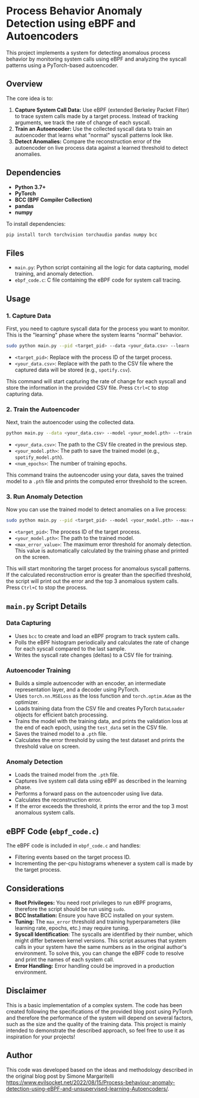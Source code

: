 # Process Behavior Anomaly Detection using eBPF and Autoencoders

This project implements a system for detecting anomalous process behavior by monitoring system calls using eBPF and analyzing the syscall patterns using a PyTorch-based autoencoder.

## Overview

The core idea is to:

1.  **Capture System Call Data:** Use eBPF (extended Berkeley Packet Filter) to trace system calls made by a target process. Instead of tracking arguments, we track the rate of change of each syscall.
2.  **Train an Autoencoder:** Use the collected syscall data to train an autoencoder that learns what "normal" syscall patterns look like.
3.  **Detect Anomalies:** Compare the reconstruction error of the autoencoder on live process data against a learned threshold to detect anomalies.

## Dependencies

*   **Python 3.7+**
*   **PyTorch**
*   **BCC (BPF Compiler Collection)**
*   **pandas**
*   **numpy**

To install dependencies:

```bash
pip install torch torchvision torchaudio pandas numpy bcc
```

## Files

*   `main.py`: Python script containing all the logic for data capturing, model training, and anomaly detection.
*   `ebpf_code.c`: C file containing the eBPF code for system call tracing.

## Usage

### 1.  Capture Data

First, you need to capture syscall data for the process you want to monitor. This is the "learning" phase where the system learns "normal" behavior.

```bash
sudo python main.py --pid <target_pid> --data <your_data.csv> --learn
```

*   `<target_pid>`:  Replace with the process ID of the target process.
*   `<your_data.csv>`: Replace with the path to the CSV file where the captured data will be stored (e.g., `spotify.csv`).

This command will start capturing the rate of change for each syscall and store the information in the provided CSV file. Press `Ctrl+C` to stop capturing data.

### 2. Train the Autoencoder

Next, train the autoencoder using the collected data.

```bash
python main.py --data <your_data.csv> --model <your_model.pth> --train --epochs <num_epochs>
```

*   `<your_data.csv>`: The path to the CSV file created in the previous step.
*   `<your_model.pth>`: The path to save the trained model (e.g., `spotify_model.pth`).
*   `<num_epochs>`: The number of training epochs.

This command trains the autoencoder using your data, saves the trained model to a `.pth` file and prints the computed error threshold to the screen.

### 3. Run Anomaly Detection

Now you can use the trained model to detect anomalies on a live process:

```bash
sudo python main.py --pid <target_pid> --model <your_model.pth> --max-error <max_error_value> --run
```

*   `<target_pid>`: The process ID of the target process.
*   `<your_model.pth>`: The path to the trained model.
*   `<max_error_value>`: The maximum error threshold for anomaly detection. This value is automatically calculated by the training phase and printed on the screen.

This will start monitoring the target process for anomalous syscall patterns. If the calculated reconstruction error is greater than the specified threshold, the script will print out the error and the top 3 anomalous system calls. Press `Ctrl+C` to stop the process.

## `main.py` Script Details

### Data Capturing

*   Uses `bcc` to create and load an eBPF program to track system calls.
*   Polls the eBPF histogram periodically and calculates the rate of change for each syscall compared to the last sample.
*   Writes the syscall rate changes (deltas) to a CSV file for training.

### Autoencoder Training

*   Builds a simple autoencoder with an encoder, an intermediate representation layer, and a decoder using PyTorch.
*   Uses `torch.nn.MSELoss` as the loss function and `torch.optim.Adam` as the optimizer.
*   Loads training data from the CSV file and creates PyTorch `DataLoader` objects for efficient batch processing.
*   Trains the model with the training data, and prints the validation loss at the end of each epoch, using the `test_data` set in the CSV file.
*   Saves the trained model to a `.pth` file.
*   Calculates the error threshold by using the test dataset and prints the threshold value on screen.

### Anomaly Detection

*   Loads the trained model from the `.pth` file.
*   Captures live system call data using eBPF as described in the learning phase.
*   Performs a forward pass on the autoencoder using live data.
*   Calculates the reconstruction error.
*   If the error exceeds the threshold, it prints the error and the top 3 most anomalous system calls.

## eBPF Code (`ebpf_code.c`)

The eBPF code is included in `ebpf_code.c` and handles:

*   Filtering events based on the target process ID.
*   Incrementing the per-cpu histograms whenever a system call is made by the target process.

## Considerations

*   **Root Privileges:** You need root privileges to run eBPF programs, therefore the script should be run using `sudo`.
*   **BCC Installation:** Ensure you have BCC installed on your system.
*   **Tuning:** The `max_error` threshold and training hyperparameters (like learning rate, epochs, etc.) may require tuning.
*   **Syscall Identification**:  The syscalls are identified by their number, which might differ between kernel versions. This script assumes that system calls in your system have the same numbers as in the original author's environment. To solve this, you can change the eBPF code to resolve and print the names of each system call.
*   **Error Handling:** Error handling could be improved in a production environment.

## Disclaimer
This is a basic implementation of a complex system. The code has been created following the specifications of the provided blog post using PyTorch and therefore the performance of the system will depend on several factors, such as the size and the quality of the training data.
This project is mainly intended to demonstrate the described approach, so feel free to use it as inspiration for your projects!

## Author
This code was developed based on the ideas and methodology described in the original blog post by Simone Margaritelli <https://www.evilsocket.net/2022/08/15/Process-behaviour-anomaly-detection-using-eBPF-and-unsupervised-learning-Autoencoders/>.
